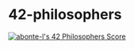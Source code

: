 # 42-philosophers

[![abonte-l's 42 Philosophers Score](https://badge42.vercel.app/api/v2/cl4ihoc5o006109joivmaaf1o/project/2462267)](https://github.com/JaeSeoKim/badge42)
